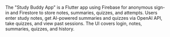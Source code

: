The "Study Buddy App" is a Flutter app using Firebase for anonymous sign-in and Firestore to store notes, summaries, quizzes, and attempts. Users enter study notes, get AI-powered summaries and quizzes via OpenAI API, take quizzes, and view past sessions. The UI covers login, notes, summaries, quizzes, and history.

